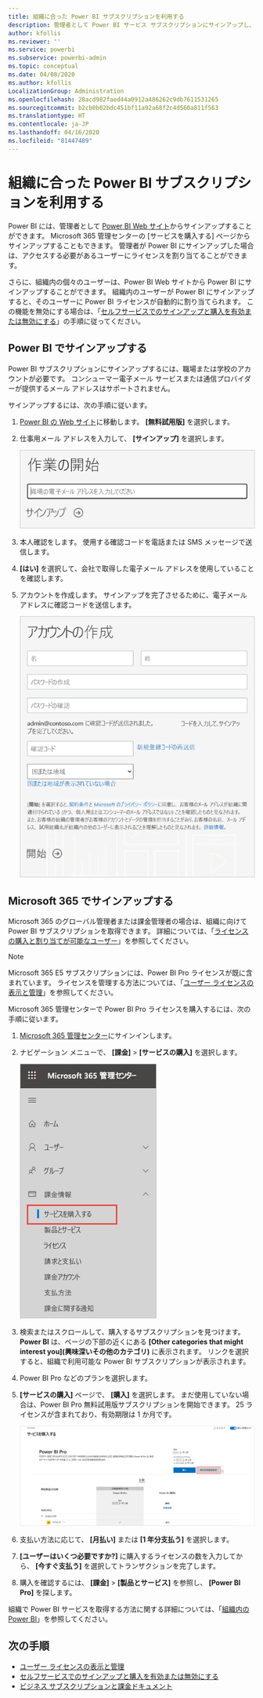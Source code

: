 ```yaml
---
title: 組織に合った Power BI サブスクリプションを利用する
description: 管理者として Power BI サービス サブスクリプションにサインアップし、一括でライセンスを購入する方法。
author: kfollis
ms.reviewer: ''
ms.service: powerbi
ms.subservice: powerbi-admin
ms.topic: conceptual
ms.date: 04/08/2020
ms.author: kfollis
LocalizationGroup: Administration
ms.openlocfilehash: 28acd982faed44a0912a486262c9db7611531265
ms.sourcegitcommit: b2cb0b02bdc451bf11a92a68f2c4d560a811f563
ms.translationtype: HT
ms.contentlocale: ja-JP
ms.lasthandoff: 04/16/2020
ms.locfileid: "81447489"
---
```

# <a name="get-a-power-bi-subscription-for-your-organization"></a>組織に合った Power BI サブスクリプションを利用する

Power BI には、管理者として [Power BI Web サイト](https://powerbi.microsoft.com)からサインアップすることができます。 Microsoft 365 管理センターの [サービスを購入する] ページからサインアップすることもできます。 管理者が Power BI にサインアップした場合は、アクセスする必要があるユーザーにライセンスを割り当てることができます。

さらに、組織内の個々のユーザーは、Power BI Web サイトから Power BI にサインアップすることができます。 組織内のユーザーが Power BI にサインアップすると、そのユーザーに Power BI ライセンスが自動的に割り当てられます。 この機能を無効にする場合は、「[セルフサービスでのサインアップと購入を有効または無効にする](service-admin-disable-self-service.md)」の手順に従ってください。

## <a name="sign-up-through-power-bi"></a>Power BI でサインアップする

Power BI サブスクリプションにサインアップするには、職場または学校のアカウントが必要です。 コンシューマー電子メール サービスまたは通信プロバイダーが提供するメール アドレスはサポートされません。

サインアップするには、次の手順に従います。

1. [Power BI の Web サイト](https://powerbi.microsoft.com)に移動します。 **[無料試用版]** を選択します。
2. 仕事用メール アドレスを入力して、 **[サインアップ]** を選択します。

   ![Power BI の概要](media/service-admin-org-subscription/signup-get-started.png)

3. 本人確認をします。 使用する確認コードを電話または SMS メッセージで送信します。
4. **[はい]** を選択して、会社で取得した電子メール アドレスを使用していることを確認します。
5. アカウントを作成します。 サインアップを完了させるために、電子メール アドレスに確認コードを送信します。

   ![Power BI でのアカウントの作成](media/service-admin-org-subscription/org-signup.png)

## <a name="sign-up-through-microsoft-365"></a>Microsoft 365 でサインアップする

Microsoft 365 のグローバル管理者または課金管理者の場合は、組織に向けて Power BI サブスクリプションを取得できます。 詳細については、「[ライセンスの購入と割り当てが可能なユーザー](../service-admin-licensing-organization.md#who-can-purchase-and-assign-licenses)」を参照してください。

> [!NOTE]
>
> Microsoft 365 E5 サブスクリプションには、Power BI Pro ライセンスが既に含まれています。 ライセンスを管理する方法については、「[ユーザー ライセンスの表示と管理](service-admin-manage-licenses.md)」を参照してください。
>
>

Microsoft 365 管理センターで Power BI Pro ライセンスを購入するには、次の手順に従います。

1. [Microsoft 365 管理センター](https://admin.microsoft.com)にサインインします。

2. ナビゲーション メニューで、 **[課金]**  >  **[サービスの購入]** を選択します。
  
   ![Microsoft 365 課金メニュー](media/service-admin-org-subscription/m365-billing-menu.png)

3. 検索またはスクロールして、購入するサブスクリプションを見つけます。 **Power BI** は、ページの下部の近くにある **[Other categories that might interest you]\(興味深いその他のカテゴリ\)** に表示されます。 リンクを選択すると、組織で利用可能な Power BI サブスクリプションが表示されます。

4. Power BI Pro などのプランを選択します。

5. **[サービスの購入]** ページで、 **[購入]** を選択します。 まだ使用していない場合は、Power BI Pro 無料試用版サブスクリプションを開始できます。 25 ライセンスが含まれており、有効期限は 1 か月です。

   ![Power BI Pro 試用版](media/service-admin-org-subscription/m365-org-free-trial-pro.png)

6. 支払い方法に応じて、 **[月払い]** または **[1 年分支払う]** を選択します。

7. **[ユーザーはいくつ必要ですか?]** に購入するライセンスの数を入力してから、 **[今すぐ支払う]** を選択してトランザクションを完了します。

8. 購入を確認するには、 **[課金]**  >  **[製品とサービス]** を参照し、 **[Power BI Pro]** を探します。

組織で Power BI サービスを取得する方法に関する詳細については、「[組織内の Power BI](https://docs.microsoft.com/microsoft-365/admin/misc/power-bi-in-your-organization?view=o365-worldwide)」を参照してください。

## <a name="next-steps"></a>次の手順

- [ユーザー ライセンスの表示と管理](service-admin-manage-licenses.md)
- [セルフサービスでのサインアップと購入を有効または無効にする](service-admin-disable-self-service.md)
- [ビジネス サブスクリプションと課金ドキュメント](https://docs.microsoft.com/microsoft-365/commerce/?view=o365-worldwide)
